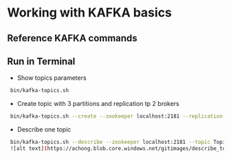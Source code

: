 
# Working with KAFKA basics

## Reference KAFKA commands 
###  

## Run in Terminal

* Show topics parameters
```bash
 bin/kafka-topics.sh
```

* Create topic with 3 partitions and replication tp 2 brokers
```bash
 bin/kafka-topics.sh --create --zookeeper localhost:2181 --replication-factor 2 --partitions 3 --topic TopicTest
```

* Describe one topic
```bash
 bin/kafka-topics.sh --describe --zookeeper localhost:2181 --topic TopicTest
 ![alt text](https://achong.blob.core.windows.net/gitimages/describe_topic.PNG)
```

